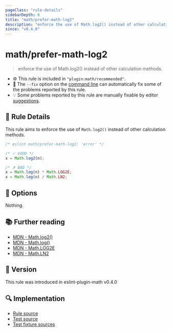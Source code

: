 ```yaml
---
pageClass: "rule-details"
sidebarDepth: 0
title: "math/prefer-math-log2"
description: "enforce the use of Math.log2() instead of other calculation methods."
since: "v0.4.0"
---
```


# math/prefer-math-log2

> enforce the use of Math.log2() instead of other calculation methods.

- ⚙️ This rule is included in `"plugin:math/recommended"`.
- 🔧 The `--fix` option on the [command line](https://eslint.org/docs/user-guide/command-line-interface#fixing-problems) can automatically fix some of the problems reported by this rule.
- 💡 Some problems reported by this rule are manually fixable by editor [suggestions](https://eslint.org/docs/developer-guide/working-with-rules#providing-suggestions).

## 📖 Rule Details

This rule aims to enforce the use of `Math.log2()` instead of other calculation methods.

<eslint-code-block fix>

<!-- eslint-skip -->

```js
/* eslint math/prefer-math-log2: 'error' */

/* ✓ GOOD */
x = Math.log2(n);

/* ✗ BAD */
x = Math.log(n) * Math.LOG2E;
x = Math.log(n) / Math.LN2;
```

</eslint-code-block>

## 🔧 Options

Nothing.

## 📚 Further reading

- [MDN - Math.log2()](https://developer.mozilla.org/en-US/docs/Web/JavaScript/Reference/Global_Objects/Math/log2)
- [MDN - Math.log()](https://developer.mozilla.org/en-US/docs/Web/JavaScript/Reference/Global_Objects/Math/log)
- [MDN - Math.LOG2E](https://developer.mozilla.org/en-US/docs/Web/JavaScript/Reference/Global_Objects/Math/LOG2E)
- [MDN - Math.LN2](https://developer.mozilla.org/en-US/docs/Web/JavaScript/Reference/Global_Objects/Math/LN2)

## 🚀 Version

This rule was introduced in eslint-plugin-math v0.4.0

## 🔍 Implementation

- [Rule source](https://github.com/ota-meshi/eslint-plugin-math/blob/main/src/rules/prefer-math-log2.ts)
- [Test source](https://github.com/ota-meshi/eslint-plugin-math/blob/main/tests/src/rules/prefer-math-log2.ts)
- [Test fixture sources](https://github.com/ota-meshi/eslint-plugin-math/tree/main/tests/fixtures/rules/prefer-math-log2)
